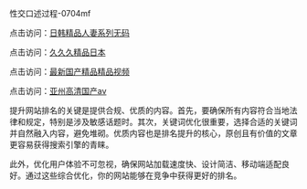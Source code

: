 性交口述过程-0704mf

点击访问：<a href="https://fdhf-454.pages.dev/">日韩精品人妻系列无码</a>

点击访问：<a href="https://bered.pages.dev/">久久久精品日本</a>

点击访问：<a href="https://rtj-3zo.pages.dev/">最新国产精品精品视频</a>

点击访问：<a href="https://vassv.pages.dev/">亚州高清国产av</a>


提升网站排名的关键是提供合规、优质的内容。首先，要确保所有内容符合当地法律和规定，特别是涉及敏感话题时。其次，关键词优化很重要，选择合适的关键词并自然融入内容，避免堆砌。优质内容也是排名提升的核心，原创且有价值的文章更容易获得搜索引擎的青睐。

此外，优化用户体验不可忽视，确保网站加载速度快、设计简洁、移动端适配良好。通过这些综合优化，你的网站能够在竞争中获得更好的排名。

<span style="display:none;">[Canonical link](https://github.com/vv20250704/vv04 ）</span>


